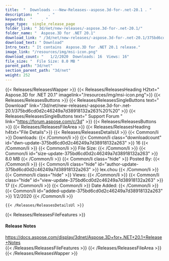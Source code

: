 ```yaml
---
title:  "  Downloads ---New-Releases--aspose.3d-for-.net-20.1 . " 
description:  "    . " 
keywords:  "    . " 
page_type:  single_release_page
folder_link: " 3d/net/new-releases/-aspose.3d-for-.net-20.1/"
folder_name: "  Aspose.3D for .NET 20.1"
download_link: " /3d/net/new-releases/-aspose.3d-for-.net-20.1/375bd6cd0d2c46249a7d38918132a263"
download_text: " Download"
Intro_text: " It contains  Aspose.3D for .NET 20.1 release."
image_link: "/resources/img/msi-icon.png"
download_count: "   1/2/2020  Downloads: 16  Views: 16"
file_size: "  File Size: 8.0 MB "
parent_path: "3d/net"
section_parent_path: "3d/net"
weight: 252
---
```


{{< Releases/ReleasesWapper >}}
  {{< Releases/ReleasesHeading H2txt="  Aspose.3D for .NET 20.1" imagelink="/resources/img/msi-icon.png">}}
  {{< Releases/ReleasesButtons >}}
    {{< Releases/ReleasesSingleButtons text=" Download" link="/3d/net/new-releases/-aspose.3d-for-.net-20.1/375bd6cd0d2c46249a7d38918132a263%20%20" >}}
    {{< Releases/ReleasesSingleButtons text=" Support Forum " link="https://forum.aspose.com/c/3d" >}}
  {{< Releases/ReleasesButtons >}}
  {{< Releases/ReleasesFileArea >}}
    {{< Releases/ReleasesHeading h4txt="File Details">}}
    {{< Releases/ReleasesDetailsUl >}}
            {{< Common/li  >}} Downloads: {{< /Common/li >}} 
      {{< Common/li class="downloadcount" id="dwn-update-375bd6cd0d2c46249a7d38918132a263" >}} 16 {{< /Common/li >}} 
      {{< Common/li  >}} File Size: {{< /Common/li >}} 
      {{< Common/li id="size-update-375bd6cd0d2c46249a7d38918132a263" >}} 8.0 MB {{< /Common/li >}} 
      {{< Common/li  class="hide" >}} Posted By: {{< /Common/li >}} 
      {{< Common/li class="hide" id="author-update-375bd6cd0d2c46249a7d38918132a263" >}} lex.chou {{< /Common/li >}} 
      {{< Common/li class="hide"  >}} Views: {{< /Common/li >}} 
      {{< Common/li class="hide" id="view-update-375bd6cd0d2c46249a7d38918132a263" >}} 17 {{< /Common/li >}} 
      {{< Common/li  >}} Date Added: {{< /Common/li >}} 
      {{< Common/li id="added-update-375bd6cd0d2c46249a7d38918132a263" >}} 1/2/2020 {{< /Common/li >}} 

    {{< /Releases/ReleasesDetailsUl >}}

  {{< Releases/ReleasesFileFeatures >}}
      <h4>Release Notes</h4><div><a href="https://docs.aspose.com/display/3dnet/Aspose.3D+for+.NET+20.1+Release+Notes">https://docs.aspose.com/display/3dnet/Aspose.3D+for+.NET+20.1+Release+Notes</a></div>
  {{< /Releases/ReleasesFileFeatures >}}
 {{< /Releases/ReleasesFileArea >}}
{{< /Releases/ReleasesWapper >}}


